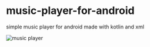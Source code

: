 # music-player-for-android
simple music player for android made with kotlin and xml


![music player](https://github.com/user-attachments/assets/95286b17-b6cd-4622-960a-64fa313caa78)
